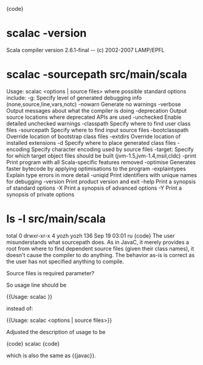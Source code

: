 {code}
# scalac -version                                                                                                
Scala compiler version 2.6.1-final -- (c) 2002-2007 LAMP/EPFL
# scalac -sourcepath src/main/scala                                                                              
Usage: scalac <options | source files>
where possible standard options include:
  -g:<g>                            Specify level of generated debugging info (none,source,line,vars,notc)
  -nowarn                           Generate no warnings
  -verbose                          Output messages about what the compiler is doing
  -deprecation                      Output source locations where deprecated APIs are used
  -unchecked                        Enable detailed unchecked warnings
  -classpath <path>                 Specify where to find user class files
  -sourcepath <path>                Specify where to find input source files
  -bootclasspath <path>             Override location of bootstrap class files
  -extdirs <dirs>                   Override location of installed extensions
  -d <directory>                    Specify where to place generated class files
  -encoding <encoding>              Specify character encoding used by source files
  -target:<target>                  Specify for which target object files should be built (jvm-1.5,jvm-1.4,msil,cldc)
  -print                            Print program with all Scala-specific features removed
  -optimise                         Generates faster bytecode by applying optimisations to the program
  -explaintypes                     Explain type errors in more detail
  -uniqid                           Print identifiers with unique names for debugging
  -version                          Print product version and exit
  -help                             Print a synopsis of standard options
  -X                                Print a synopsis of advanced options
  -Y                                Print a synopsis of private options


# ls -l src/main/scala                                                                                           
total 0
drwxr-xr-x  4 yozh  yozh  136 Sep 19 03:01 ru
{code}
The user misunderstands what sourcepath does. As in JavaC, it merely provides a root from where to find dependent source files (given their class names), it doesn't cause the compiler to do anything. The behavior as-is is correct as the user has not specified anything to compile.  

Source files is required parameter?

So usage line should be

{{Usage: scalac <options> <source files>}}

instead of:

{{Usage: scalac <options | source files>}}

Adjusted the description of usage to be 

{code}
scalac <options> <source files>
{code}

which is also the same as {{javac}}.
